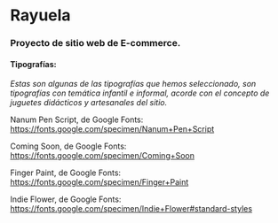 # Rayuela

###  Proyecto de sitio web de E-commerce.
#### Tipografías:

*Estas son algunas de las tipografías que hemos seleccionado, son tipografías con temática infantil e informal, acorde con el concepto de juguetes didácticos y artesanales del sitio.*

Nanum Pen Script, de Google Fonts:
https://fonts.google.com/specimen/Nanum+Pen+Script

Coming Soon, de Google Fonts:
https://fonts.google.com/specimen/Coming+Soon

Finger Paint, de Google Fonts:
https://fonts.google.com/specimen/Finger+Paint

Indie Flower, de Google Fonts:
https://fonts.google.com/specimen/Indie+Flower#standard-styles

